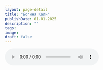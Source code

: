 ```yaml
---
layout: page-detail
title: "Богиня Кали"
publishDate: 01-01-2025
description: ""
tags:
image:
draft: false
---
```


<audio title=" - Богиня Кали.mp3" src="/upload/iblock/95b/95bb211f4c4b703844a85a43f1a668ee.mp3" controls=""></audio>

  
